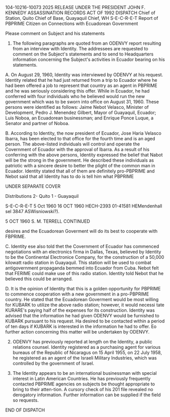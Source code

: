 104-10216-10073
2025 RELEASE UNDER THE PRESIDENT JOHN F. KENNEDY ASSASSINATION RECORDS ACT OF 1992
DISPATCH
Chief of Station, Quito
Chief of Base, Quayaquil
Chief, WH
S-E-C-R-E-T
Report of PBPRIME Citizen on Connections with Ecuadorean Government

Please comment on Subject and his statements

1. The following paragraphs are quoted from an ODENVY report resulting from an interview with Identity. The addressees are requested to comment on the Subject's statements and to send to Headquarters information concerning the Subject's activities in Ecuador bearing on his statements.

A. On August 29, 1960, Identity was interviewed by ODENVY at his request. Identity related that he had just returned from a trip to Ecuador where he had been offered a job to represent that country as an agent in PBPRIME and he was seriously considering this offer. While in Ecuador, he had conferred with four individuals who he believed would run the new government which was to be sworn into office on August 31, 1960. These persons were identified as follows: Jaime Nebot Velasco, Minister of Development, Pedro J. Menendez Gilbert, Mayor of Guayaquil, Ecuador; Luis Noboa, an Ecuadorean businessman; and Enrique Ponce Luque, a Senator and partner of Noboa.

B. According to Identity, the now president of Ecuador, Jose Haria Velasco Ibarra, has been elected to that office for the fourth time and is an aged person. The above-listed individuals will control and operate the Covernment of Ecuador with the approval of Ibarra. As a result of his conferring with the above persons, Identity expressed the belief that Nabot will be the strong in the government. He described these individuals as patriotic with a sincere desire to better the plight of the common man in Ecuador. Identity stated that all of them are definitely pro-PBPRIME and Nebot said that all Identity has to do is tell him what PBPRIME

UNDER SEPARATE COVER

Distributions
2- Quito
1 - Guayaquil

S-E-C-R-E-T
5 Oct 1960
16 OCT 1960
HECH-2393
01-41581
HEMendenhall
sel
3847
ASWisniowski?).

5 OCT
1960
S. M. TERRELL
CONTINUED

desires and the Ecuadorean Goverment will do its best to cooperate with FBPRIME.

C. Identity ese also told thet the Covernment of Ecuador has commenced negotiations with an electronics firma in Dallas, Texas, believed by Identity to be the Continental Electronice Company, for the construction of a 50,000 kilowatt radio station in Guayaquil. This station will be used to combat antigovernment propaganda bemmed into Ecuador from Cuba. Nebot felt that FERIME could make use of this radio station. Identity told Nebot that he believed this could be arranged.

D. It is the opinion of Identity that this is a golden opportunity for PBPRIME to commence cooperation with a new government in a pro-PBPRIME country. He stated that the Ecuadorean Goverment would be most willing for KUBARK to utilize the above radio station; however, it would necessi tate KURARE's paying half of the expenses for its construction. Identity was advised that the information he had given ODENVY would be furnished to KUBARK pursuant to his request. Ha desired to be contacted within a period of ten days if KUBARK is interested in the information he had to offer. Eo further action concerning this matter will be undertaken by ODENVY.

2. ODENVY has previously reported at length on the Identity, a public relations counsel. Identity registered as a purchasing agent for various bureaus of the Republic of Nicaragus on 15 April 1955, on 22 July 1958, he registered as an agent of the Israeli Military Industries, which was controlled by the government of Israel.

3. The Identity appears to be an international businessman with special interest in Latin American Countries. He has previously frequently contacted PBPRIME agencies on subjects be thought appropriate to bring to their atten-tion. A cursory check of his 201 file revealed no derogatory information. Further information can be supplied if the field so requests.

END OF DISPATCH
